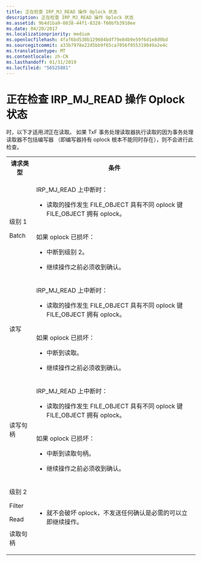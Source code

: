 ```yaml
---
title: 正在检查 IRP_MJ_READ 操作 Oplock 状态
description: 正在检查 IRP_MJ_READ 操作 Oplock 状态
ms.assetid: 9b4d1ba9-0838-44f1-8328-f60bfb3910ee
ms.date: 04/20/2017
ms.localizationpriority: medium
ms.openlocfilehash: 4faf6bd530b129604bdf79e84b9e59f6d1e8d9bd
ms.sourcegitcommit: a33b7978e22d5bb9f65ca7056f955319049a2e4c
ms.translationtype: MT
ms.contentlocale: zh-CN
ms.lasthandoff: 01/31/2019
ms.locfileid: "56525881"
---
```

# <a name="checking-the-oplock-state-of-an-irpmjread-operation"></a>正在检查 IRP_MJ_READ 操作 Oplock 状态


时，以下才适用*流*正在读取。 如果 TxF 事务处理读取器执行读取的因为事务处理读取器不包括编写器 （即编写器持有 oplock 根本不能同时存在），则不会进行此检查。
<table>
<tr>
<th>请求类型</th>
<th>条件</th>
</tr>
<tr>
<td rowspan="2">
<p>级别 1</p>
<p>Batch</p>
</td>
<td>
<p>IRP_MJ_READ 上中断时：</p>
<ul>
<li>
<p> 读取的操作发生 FILE_OBJECT 具有不同 oplock 键 FILE_OBJECT 拥有 oplock。</p>
</li>
</ul>
</td>
</tr>
<tr>
<td>
<p>如果 oplock 已损坏：</p>
<ul>
<li>
<p> 中断到级别 2。</p>
</li>
<li>
<p> 继续操作之前必须收到确认。</p>
</li>
</ul>
</td>
</tr>
<tr>
<td rowspan="2">
<p>读写</p>
</td>
<td>
<p>IRP_MJ_READ 上中断时：</p>
<ul>
<li>
<p> 读取的操作发生 FILE_OBJECT 具有不同 oplock 键 FILE_OBJECT 拥有 oplock。</p>
</li>
</ul>
</td>
</tr>
<tr>
<td>
<p>如果 oplock 已损坏：</p>
<ul>
<li>
<p> 中断到读取。</p>
</li>
<li>
<p> 继续操作之前必须收到确认。</p>
</li>
</ul>
</td>
</tr>
<tr>
<td rowspan="2">
<p>读写句柄</p>
</td>
<td>
<p>IRP_MJ_READ 上中断时：</p>
<ul>
<li>
<p> 读取的操作发生 FILE_OBJECT 具有不同 oplock 键 FILE_OBJECT 拥有 oplock。</p>
</li>
</ul>
</td>
</tr>
<tr>
<td>
<p>如果 oplock 已损坏：</p>
<ul>
<li>
<p> 中断到读取句柄。</p>
</li>
<li>
<p> 继续操作之前必须收到确认。</p>
</li>
</ul>
</td>
</tr>
<tr>
<td>
<p>级别 2</p>
<p>Filter</p>
<p>Read</p>
<p>读取句柄</p>
</td>
<td>
<ul>
<li>
<p> 就不会破坏 oplock，不发送任何确认是必需的可以立即继续操作。</p>
</li>
</ul>
</td>
</tr>
</table>

 




